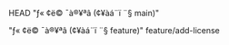 HEAD
"ƒ« ¢­ë© ¯à®¥ªâ (¢¥àá¨ï ¨§ main)" 

"ƒ« ¢­ë© ¯à®¥ªâ (¢¥àá¨ï ¨§ feature)" 
feature/add-license
<!-- Изменено на Github -->
